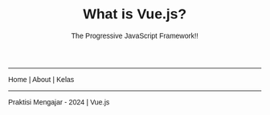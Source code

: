 <!DOCTYPE html>
<html lang="en">
<head>
<meta charset="UTF-8">
<meta name="viewport" content="width=device-width, initial-scale=1.0">
<title>Component - Vue.js</title>
<link href="https://fonts.googleapis.com/css?family=Quicksand&display=swap" rel="stylesheet">
<style>
body {
  margin: 5%;
  font-family: 'Quicksand', sans-serif;
}
</style>
</head>
<body>
<div id="app">
  <header>
    <h1>What is Vue.js?</h1>
    <p>The Progressive JavaScript Framework!!</p>
  </header>
  <hr>
  <!-- deklarasi Dom Vue -->
  <nav>
    <router-link to="/">Home</router-link> |
    <router-link to="/about">About</router-link> |
    <router-link to="/kelas">Kelas</router-link>
  </nav>
  <main>
    <router-view></router-view>
  </main>
  <hr>
  <footer>
    <p>Praktisi Mengajar - 2024 | Vue.js</p>
  </footer>
</div>
<!-- include Vue.js dan Vue Router Snippet -->
<script src="https://cdn.jsdelivr.net/npm/vue@2"></script>
<script src="https://cdn.jsdelivr.net/npm/vue-router@3"></script>
<script>
const Home = {
  template: '<div><h2>Home Page</h2><p>Welcome to the Home page!</p></div>'
};

const About = {
  template: '<div><h2>About Page</h2><p>About Vue.js and this simple application.</p></div>'
};

const Kelas = {
  template: `
    <div>
      <h3>Tambah Kelas</h3>
      <p><input type="text" placeholder="Nama Kelas" v-on:keyup.enter="tambahKelas" v-model="kelasBaru"></p>
      <hr>
      <h3>Daftar Kelas - ({{ dataKelas.length }})</h3>
      <template v-if="dataKelas.length">
        <ul>
          <li v-for="(item, index) in dataKelas" :key="index">
            {{ index + 1 }} - {{ item }} | <a href="#" v-on:click.prevent="hapusKelas(index)">hapus</a>
          </li>
        </ul>
      </template>
      <p v-else>Kelas belum tersedia</p>
    </div>
  `,
  data() {
    return {
      dataKelas: ["PHP", "HTML CSS"],
      kelasBaru: ""
    };
  },
  methods: {
    hapusKelas(index) {
      this.dataKelas.splice(index, 1);
    },
    tambahKelas() {
      if (this.kelasBaru) {
        this.dataKelas.unshift(this.kelasBaru);
        this.kelasBaru = "";
      }
    }
  }
};

const routes = [
  { path: '/', component: Home },
  { path: '/about', component: About },
  { path: '/kelas', component: Kelas }
];

const router = new VueRouter({
  routes
});

const app = new Vue({
  el: '#app',
  router
});
</script>
</body>
</html>
